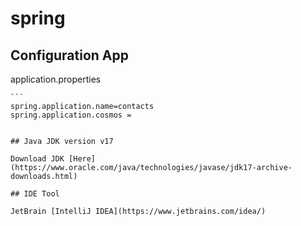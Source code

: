 # spring


## Configuration App 

application.properties

````
```
spring.application.name=contacts
spring.application.cosmos =
````
```

## Java JDK version v17 

Download JDK [Here](https://www.oracle.com/java/technologies/javase/jdk17-archive-downloads.html)

## IDE Tool 

JetBrain [IntelliJ IDEA](https://www.jetbrains.com/idea/)